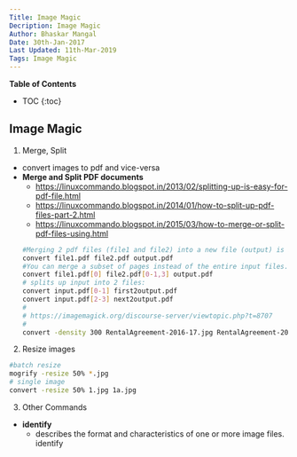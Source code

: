 ```yaml
---
Title: Image Magic
Decription: Image Magic
Author: Bhaskar Mangal
Date: 30th-Jan-2017
Last Updated: 11th-Mar-2019
Tags: Image Magic
---
```


**Table of Contents**
* TOC
{:toc}


## Image Magic

1. Merge, Split
  - convert images to pdf and vice-versa
  - **Merge and Split PDF documents**
    + https://linuxcommando.blogspot.in/2013/02/splitting-up-is-easy-for-pdf-file.html
    + https://linuxcommando.blogspot.in/2014/01/how-to-split-up-pdf-files-part-2.html
    + https://linuxcommando.blogspot.in/2015/03/how-to-merge-or-split-pdf-files-using.html
    ```bash
    #Merging 2 pdf files (file1 and file2) into a new file (output) is as simple as executing:
    convert file1.pdf file2.pdf output.pdf
    #You can merge a subset of pages instead of the entire input files. Note that page numbers are zero-based
    convert file1.pdf[0] file2.pdf[0-1,3] output.pdf
    # splits up input into 2 files:
    convert input.pdf[0-1] first2output.pdf 
    convert input.pdf[2-3] next2output.pdf
    #
    # https://imagemagick.org/discourse-server/viewtopic.php?t=8707
    #
    convert -density 300 RentalAgreement-2016-17.jpg RentalAgreement-2016-17.pdf
    ```
2. Resize images
  ```bash
  #batch resize
  mogrify -resize 50% *.jpg
  # single image
  convert -resize 50% 1.jpg 1a.jpg
  ```
3. Other Commands
  - **identify**
    + describes the format and characteristics of one or more image files.
  identify


